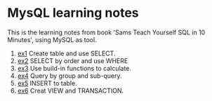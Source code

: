 # MysQL learning notes
This is the learning notes from book 'Sams Teach Yourself SQL in 10 Minutes', using MySQL as tool.
1. [ex1](ex1) Create table and use SELECT.
2. [ex2](ex2) SELECT by order and use WHERE
3. [ex3](ex3) Use build-in functions to calculate.
4. [ex4](ex4) Query by group and sub-query.
5. [ex5](ex5) INSERT to table.
6. [ex6](ex6) Creat VIEW and TRANSACTION.
